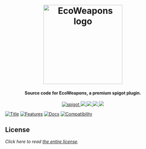 <h1 align="center">
  <br>
  <img src="https://i.imgur.com/QaXRI24.png" alt="EcoWeapons logo" width="256">
  <br>
</h1>

<h4 align="center">Source code for EcoWeapons, a premium spigot plugin.</h4>

<p align="center">
    <a href="https://www.spigotmc.org/resources/ecoweapons.79573/">
        <img alt="spigot" src="https://img.shields.io/badge/spigot-ecoweapons-ff0000?style=for-the-badge"/>
    </a>
    <a href="https://bstats.org/plugin/bukkit/EcoWeapons" alt="bstats servers">
        <img src="https://img.shields.io/bstats/servers/12134?color=ff0000&style=for-the-badge"/>
    </a>
    <a href="https://bstats.org/plugin/bukkit/EcoWeapons" alt="bstats players">
        <img src="https://img.shields.io/bstats/players/12134?color=ff0000&style=for-the-badge"/>
    </a>
    <a href="https://ecoweapons.willfp.com/" alt="Docs (gitbook)">
        <img src="https://img.shields.io/badge/docs-gitbook-ff0000?style=for-the-badge&logo=appveyor"/>
    </a>
    <a href="https://discord.gg/ZcwpSsE/" alt="Discord">
        <img src="https://img.shields.io/discord/452518336627081236?label=discord&style=for-the-badge&color=ff0000"/>
    </a>
</p>


[![Title](https://i.imgur.com/nWTUjFy.png)]()
[![Features](https://i.imgur.com/5PCshi2.png)]()
[![Docs](https://i.imgur.com/qtLAaxj.png)](https://ecoweapons.willfp.com/)
[![Compatibility](https://i.imgur.com/iOkT5bR.png)]()

## License
*Click here to read [the entire license](https://github.com/Auxilor/EcoWeapons/blob/master/LICENSE.md).*
